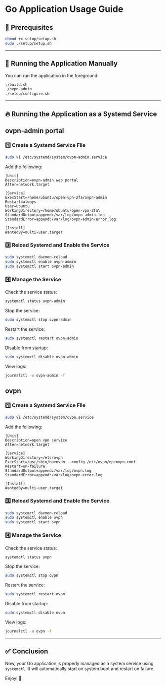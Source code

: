 # Go Application Usage Guide

## 📌 Prerequisites
```bash
chmod +x setup/setup.sh
sudo ./setup/setup.sh
```

---

## 🚀 Running the Application Manually
You can run the application in the foreground:
```bash
./build.sh
./ovpn-admin
./setup/configure.sh
```
---

## 🔥 Running the Application as a Systemd Service

## ovpn-admin portal
### 1️⃣ Create a Systemd Service File
```bash
sudo vi /etc/systemd/system/ovpn-admin.service
```
Add the following:
```
[Unit]
Description=ovpn-admin web portal
After=network.target

[Service]
ExecStart=/home/ubuntu/open-vpn-2fa/ovpn-admin
Restart=always
User=ubuntu
WorkingDirectory=/home/ubuntu/open-vpn-2fa\
StandardOutput=append:/var/log/ovpn-admin.log
StandardError=append:/var/log/ovpn-admin-error.log

[Install]
WantedBy=multi-user.target
```

### 3️⃣ Reload Systemd and Enable the Service
```bash
sudo systemctl daemon-reload
sudo systemctl enable ovpn-admin
sudo systemctl start ovpn-admin
```

### 4️⃣ Manage the Service
Check the service status:
```bash
systemctl status ovpn-admin
```
Stop the service:
```bash
sudo systemctl stop ovpn-admin
```
Restart the service:
```bash
sudo systemctl restart ovpn-admin
```
Disable from startup:
```bash
sudo systemctl disable ovpn-admin
```
View logs:
```bash
journalctl -u ovpn-admin -f
```

## ovpn
### 1️⃣ Create a Systemd Service File
```bash
sudo vi /etc/systemd/system/ovpn.service
```
Add the following:
```
[Unit]
Description=open vpn service
After=network.target

[Service]
WorkingDirectory=/etc/ovpn
ExecStart=/usr/sbin/openvpn --config /etc/ovpn/openvpn.conf
Restart=on-failure
StandardOutput=append:/var/log/ovpn.log
StandardError=append:/var/log/ovpn-error.log

[Install]
WantedBy=multi-user.target
```

### 3️⃣ Reload Systemd and Enable the Service
```bash
sudo systemctl daemon-reload
sudo systemctl enable ovpn
sudo systemctl start ovpn
```

### 4️⃣ Manage the Service
Check the service status:
```bash
systemctl status ovpn
```
Stop the service:
```bash
sudo systemctl stop ovpn
```
Restart the service:
```bash
sudo systemctl restart ovpn
```
Disable from startup:
```bash
sudo systemctl disable ovpn
```
View logs:
```bash
journalctl -u ovpn -f
```
---

## ✅ Conclusion
Now, your Go application is properly managed as a system service using `systemctl`. It will automatically start on system boot and restart on failure.

Enjoy! 🚀